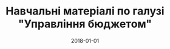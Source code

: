 ---
title: Навчальні матеріалі по галузі "Управління бюджетом"
summary: Навчальні кейси та матеріали для користувачів ЕС та АУ. Драфт
authors:
    - Anton Palikhov
date: 2018-01-01
---
